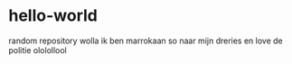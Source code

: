# hello-world
random repository
wolla ik ben marrokaan so naar mijn dreries en love de politie
ololollool
